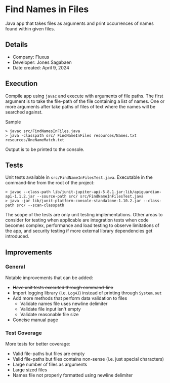 # Find Names in Files
Java app that takes files as arguments and print occurrences of names found within given files.

## Details
* Company: Fluxus
* Developer: Jones Sagabaen
* Date created: April 9, 2024

## Execution
Compile app using `javac` and execute with arguments of file paths.  The first argument is to take the file-path of the 
file containing a list of names.  One or more arguments after take paths of files of text where the names will be 
searched against.

Sample
```
> javac src/FindNamesInFiles.java
> java -classpath src/ FindNameInFiles resources/Names.txt resources/OneNameMatch.txt
```

Output is to be printed to the console.

## Tests
Unit tests available in `src/FindNameInFilesTest.java`.  Executable in the command-line from the root of the project:
```
> javac --class-path lib/junit-jupiter-api-5.8.1.jar:lib/apiguardian-api-1.1.2.jar --source-path src/ src/FindNameInFilesTest.java 
> java -jar lib/junit-platform-console-standalone-1.10.2.jar --class-path src/ --scan-classpath
```

The scope of the tests are only unit testing implementations.  Other areas to consider for testing when applicable are 
integration tests when code becomes complex, performance and load testing to observe limitations of the app, and 
security testing if more external library dependencies get introduced.

## Improvements
### General
Notable improvements that can be added:
* ~~Have unit tests executed through command-line~~
* Import logging library (i.e. `Log4J`) instead of printing through `System.out`
* Add more methods that perform data validation to files
  * Validate names file uses newline delimiter
  * Validate file input isn't empty
  * Validate reasonable file size
* Concise manual page
### Test Coverage
More tests for better coverage:
* Valid file-paths but files are empty
* Valid file-paths but files contains non-sense (i.e. just special characters)
* Large number of files as arguments
* Large sized files
* Names file not properly formatted using newline delimiter